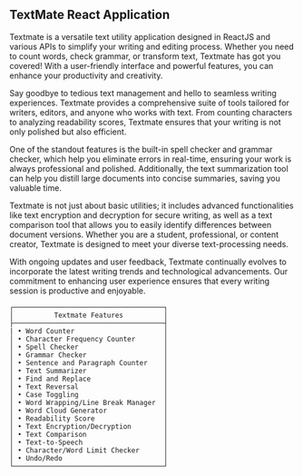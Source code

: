 ## TextMate React Application
Textmate is a versatile text utility application designed in ReactJS and various APIs to simplify your writing and editing process. Whether you need to count words, check grammar, or transform text, Textmate has got you covered! With a user-friendly interface and powerful features, you can enhance your productivity and creativity.

Say goodbye to tedious text management and hello to seamless writing experiences. Textmate provides a comprehensive suite of tools tailored for writers, editors, and anyone who works with text. From counting characters to analyzing readability scores, Textmate ensures that your writing is not only polished but also efficient.

One of the standout features is the built-in spell checker and grammar checker, which help you eliminate errors in real-time, ensuring your work is always professional and polished. Additionally, the text summarization tool can help you distill large documents into concise summaries, saving you valuable time.

Textmate is not just about basic utilities; it includes advanced functionalities like text encryption and decryption for secure writing, as well as a text comparison tool that allows you to easily identify differences between document versions. Whether you are a student, professional, or content creator, Textmate is designed to meet your diverse text-processing needs.

With ongoing updates and user feedback, Textmate continually evolves to incorporate the latest writing trends and technological advancements. Our commitment to enhancing user experience ensures that every writing session is productive and enjoyable.

```
┌─────────────────────────────────────┐
│          Textmate Features          │
├─────────────────────────────────────┤
| • Word Counter                      │
│ • Character Frequency Counter       │
│ • Spell Checker                     │
│ • Grammar Checker                   │
│ • Sentence and Paragraph Counter    │
│ • Text Summarizer                   │
│ • Find and Replace                  │
│ • Text Reversal                     │
│ • Case Toggling                     │
│ • Word Wrapping/Line Break Manager  │
│ • Word Cloud Generator              │
│ • Readability Score                 │
│ • Text Encryption/Decryption        │
│ • Text Comparison                   │
│ • Text-to-Speech                    │
│ • Character/Word Limit Checker      │
│ • Undo/Redo                         │
└─────────────────────────────────────┘
```